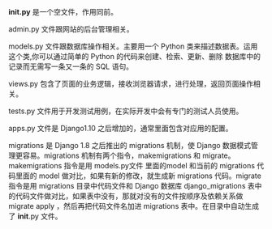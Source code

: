 __init.py__ 是一个空文件，作用同前。

admin.py 文件跟网站的后台管理相关。

models.py 文件跟数据库操作相关。主要用一个 Python 类来描述数据表。运用这个类,你可以通过简单的 Python 的代码来创建、检索、更新、删除 数据库中的记录而无需写一条又一条的 SQL 语句。

views.py 包含了页面的业务逻辑，接收浏览器请求，进行处理，返回页面操作相关。

tests.py 文件用于开发测试用例，在实际开发中会有专门的测试人员使用。

apps.py 文件是 Django1.10 之后增加的，通常里面包含对应用的配置。

migrations 是 Django 1.8 之后推出的 migrations 机制，使 Django 数据模式管理更容易。migrations 机制有两个指令，makemigrations 和 migrate。makemigrations 指令是用 models.py文件 里面的model 和当前的 migrations 代码里面的 model 做对比，如果有新的修改，就生成新 migrations 代码。migrate 指令是用 migrations 目录中代码文件和 Django 数据库 django_migrations 表中的代码文件做对比，如果表中没有，那就对没有的文件按顺序及依赖关系做 migrate apply ，然后再把代码文件名加进 migrations 表中。在目录中自动生成了 __init__.py 文件。